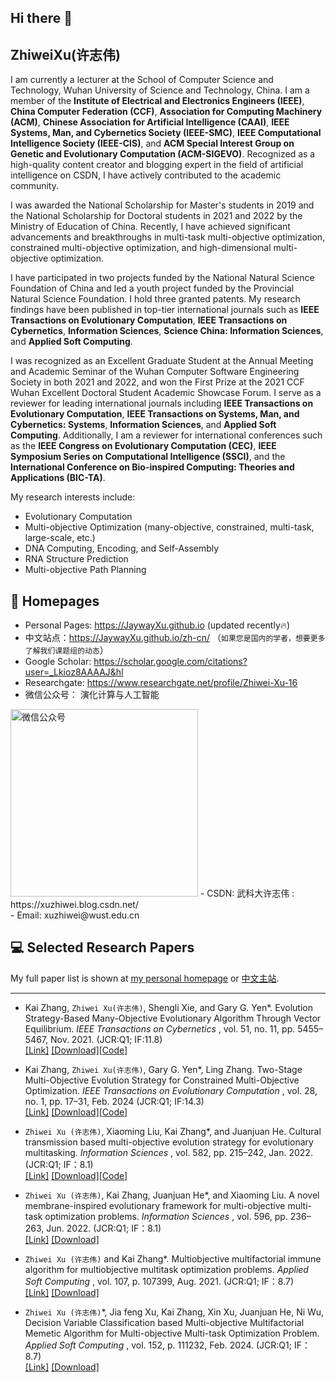 ## Hi there 👋

<span class='anchor' id='about-me'></span>

## ZhiweiXu(许志伟)

I am currently a lecturer at the School of Computer Science and Technology, Wuhan University of Science and Technology, China. I am a member of the **Institute of Electrical and Electronics Engineers (IEEE)**, **China Computer Federation (CCF)**, **Association for Computing Machinery (ACM)**, **Chinese Association for Artificial Intelligence (CAAI)**, **IEEE Systems, Man, and Cybernetics Society (IEEE-SMC)**, **IEEE Computational Intelligence Society (IEEE-CIS)**, and **ACM Special Interest Group on Genetic and Evolutionary Computation (ACM-SIGEVO)**. Recognized as a high-quality content creator and blogging expert in the field of artificial intelligence on CSDN, I have actively contributed to the academic community.

I was awarded the National Scholarship for Master's students in 2019 and the National Scholarship for Doctoral students in 2021 and 2022 by the Ministry of Education of China. Recently, I have achieved significant advancements and breakthroughs in multi-task multi-objective optimization, constrained multi-objective optimization, and high-dimensional multi-objective optimization.

I have participated in two projects funded by the National Natural Science Foundation of China and led a youth project funded by the Provincial Natural Science Foundation. I hold three granted patents. My research findings have been published in top-tier international journals such as **IEEE Transactions on Evolutionary Computation**, **IEEE Transactions on Cybernetics**, **Information Sciences**, **Science China: Information Sciences**, and **Applied Soft Computing**.

I was recognized as an Excellent Graduate Student at the Annual Meeting and Academic Seminar of the Wuhan Computer Software Engineering Society in both 2021 and 2022, and won the First Prize at the 2021 CCF Wuhan Excellent Doctoral Student Academic Showcase Forum. I serve as a reviewer for leading international journals including **IEEE Transactions on Evolutionary Computation**, **IEEE Transactions on Systems, Man, and Cybernetics: Systems**, **Information Sciences**, and **Applied Soft Computing**. Additionally, I am a reviewer for international conferences such as the **IEEE Congress on Evolutionary Computation (CEC)**, **IEEE Symposium Series on Computational Intelligence (SSCI)**, and the **International Conference on Bio-inspired Computing: Theories and Applications (BIC-TA)**.

My research interests include:

- Evolutionary Computation
- Multi-objective Optimization (many-objective, constrained, multi-task, large-scale, etc.)
- DNA Computing, Encoding, and Self-Assembly
- RNA Structure Prediction
- Multi-objective Path Planning

## 📎 Homepages
- Personal Pages: https://JaywayXu.github.io (updated recently🔥)
- 中文站点：https://JaywayXu.github.io/zh-cn/ （`如果您是国内的学者，想要更多了解我们课题组的动态`）
- Google Scholar: https://scholar.google.com/citations?user=_Lkioz8AAAAJ&hl
- Researchgate: https://www.researchgate.net/profile/Zhiwei-Xu-16
- 微信公众号： 演化计算与人工智能
<img src="images/Wechat.png" alt="微信公众号" style="width: 300px; height: auto;">
- CSDN: 武科大许志伟 : https://xuzhiwei.blog.csdn.net/
<br>
- Email: xuzhiwei@wust.edu.cn

## 💻 Selected Research Papers
My full paper list is shown at [my personal homepage](https://JaywayXu.github.io/) or [中文主站](https://JaywayXu.github.io/zh-cn/).

---
- Kai Zhang, `Zhiwei Xu(许志伟)`, Shengli Xie, and Gary G. Yen\*. Evolution Strategy-Based Many-Objective Evolutionary Algorithm Through Vector Equilibrium. *IEEE Transactions on Cybernetics* , vol. 51, no. 11, pp. 5455–5467, Nov. 2021. (JCR:Q1; IF:11.8)  
[[Link]](https://ieeexplore.ieee.org/document/8955947/) [[Download]](https://jaywayxu.github.io/PDF/MaOES.pdf)[[Code]](https://github.com/MaOEA/MaOES)

- Kai Zhang, `Zhiwei Xu(许志伟)`, Gary G. Yen\*, Ling Zhang. Two-Stage Multi-Objective Evolution Strategy for Constrained Multi-Objective Optimization. *IEEE Transactions on Evolutionary Computation* , vol. 28, no. 1, pp. 17–31, Feb. 2024 (JCR:Q1; IF:14.3)  
[[Link]](https://ieeexplore.ieee.org/document/9869698) [[Download]](https://jaywayxu.github.io/PDF/CMOES.pdf)[[Code]](https://github.com/MaOEA/CMOES)

- `Zhiwei Xu (许志伟)`, Xiaoming Liu, Kai Zhang\*, and Juanjuan He. Cultural transmission based multi-objective evolution strategy for evolutionary multitasking. *Information Sciences* , vol. 582, pp. 215–242, Jan. 2022. (JCR:Q1; IF：8.1)  
[[Link]](https://www.sciencedirect.com/science/article/pii/S0020025521009282) [[Download]](https://jaywayxu.github.io/PDF/CT_EMT_MOES.pdf)[[Code]](https://github.com/Asurada2015/CT-EMT-MOES)

- `Zhiwei Xu (许志伟)`, Kai Zhang, Juanjuan He\*, and Xiaoming Liu. A novel membrane-inspired evolutionary framework for multi-objective multi-task optimization problems. *Information Sciences* , vol. 596, pp. 236–263, Jun. 2022. (JCR:Q1; IF：8.1)  
[[Link]](https://www.sciencedirect.com/science/article/pii/S002002552200216X) [[Download]](https://jaywayxu.github.io/PDF/EMT-MOMIEA.pdf)

- `Zhiwei Xu (许志伟)` and Kai Zhang\*. Multiobjective multifactorial immune algorithm for multiobjective multitask optimization problems. *Applied Soft Computing* , vol. 107, p. 107399, Aug. 2021. (JCR:Q1; IF：8.7)  
[[Link]](https://www.sciencedirect.com/science/article/pii/S1568494621003227) [[Download]](https://jaywayxu.github.io/PDF/MOMFIA.pdf)

- `Zhiwei Xu (许志伟)`\*, Jia feng Xu, Kai Zhang, Xin Xu, Juanjuan He, Ni Wu, Decision Variable Classification based Multi-objective Multifactorial Memetic Algorithm for Multi-objective Multi-task Optimization Problem. *Applied Soft Computing* , vol. 152, p. 111232, Feb. 2024. (JCR:Q1; IF：8.7)  
[[Link]](https://www.sciencedirect.com/science/article/pii/S1568494624000061) [[Download]](https://jaywayxu.github.io/PDF/HMOMFMA.pdf)


<!--
**JaywayXu/JaywayXu** is a ✨ _special_ ✨ repository because its `README.md` (this file) appears on your GitHub profile.

Here are some ideas to get you started:

- 🔭 I’m currently working on ...
- 🌱 I’m currently learning ...
- 👯 I’m looking to collaborate on ...
- 🤔 I’m looking for help with ...
- 💬 Ask me about ...
- 📫 How to reach me: ...
- 😄 Pronouns: ...
- ⚡ Fun fact: ...
-->
